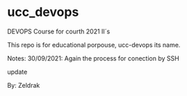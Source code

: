 # ucc_devops
DEVOPS Course for courth 2021 II´s


This repo is for educational porpouse, ucc-devops its name.

Notes:
30/09/2021: Again the process for conection by SSH

update

By: Zeldrak

